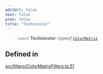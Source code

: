 ```yaml
---
editUrl: false
next: false
prev: false
title: "Technicolor"
---
```


> `const` **Technicolor**: *typeof* [`ColorMatrix`](/api/namespaces/filters/classes/colormatrix/)

## Defined in

[src/filters/ColorMatrixFilters.ts:51](https://github.com/fabricjs/fabric.js/blob/v6.0.0-rc4/src/filters/ColorMatrixFilters.ts#L51)

